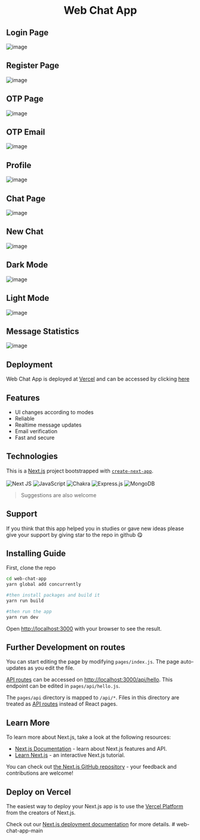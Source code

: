 # <h1 align="center">Web Chat App</h1>

## Login Page
![image](https://user-images.githubusercontent.com/88134306/227575211-22ae017e-d0c8-421f-9440-d326233a3d75.png)

## Register Page
![image](https://user-images.githubusercontent.com/88134306/216806064-6ad51c10-355c-4b7d-9753-eddbea10a3e7.png)

## OTP Page
![image](https://user-images.githubusercontent.com/88134306/227575608-99bd80db-b5d4-4e6d-bae5-2e8b09729643.png)

## OTP Email
![image](https://user-images.githubusercontent.com/88134306/227575982-b580f1f8-0b17-47ea-85ef-5c21112eaf5b.png)

## Profile
![image](https://user-images.githubusercontent.com/88134306/216806091-dd33ecbe-7fb3-431d-8444-3a4dc7d5fd3e.png)

## Chat Page
![image](https://user-images.githubusercontent.com/88134306/216806005-90dd588a-b771-4f92-b8e7-1e857f7567a0.png)

## New Chat
![image](https://user-images.githubusercontent.com/88134306/216806020-a90a267c-3957-4be8-9e1f-c3a1a4d19a93.png)

## Dark Mode
![image](https://user-images.githubusercontent.com/88134306/227576773-06c3a1d2-0a1a-4ab2-8d1f-e06d71408410.png)

## Light Mode
![image](https://user-images.githubusercontent.com/88134306/227576849-78bd8cd5-f148-4633-9543-bc72feea7126.png)

## Message Statistics
![image](https://user-images.githubusercontent.com/88134306/227576979-408f0bfb-9980-49ba-9228-c54d70b566b1.png)


## Deployment

Web Chat App is deployed at [Vercel](https://vercel.com/) and can be accessed by clicking [here](https://web-chat-app-brown.vercel.app//)


## Features

- UI changes according to modes
- Reliable
- Realtime message updates
- Email verification
- Fast and secure


## Technologies

This is a [Next.js](https://nextjs.org/) project bootstrapped with [`create-next-app`](https://github.com/vercel/next.js/tree/canary/packages/create-next-app).
<br />
<br />
<span>
![Next JS](https://img.shields.io/badge/Next-black?style=for-the-badge&logo=next.js&logoColor=white)
</span><span>
![JavaScript](https://img.shields.io/badge/javascript-%23323330.svg?style=for-the-badge&logo=javascript&logoColor=%23F7DF1E)
</span><span>
![Chakra](https://img.shields.io/badge/chakra-%234ED1C5.svg?style=for-the-badge&logo=chakraui&logoColor=white)
</span>
<span>
![Express.js](https://img.shields.io/badge/express.js-%23404d59.svg?style=for-the-badge&logo=express&logoColor=%2361DAFB)
</span>
<span>
![MongoDB](https://img.shields.io/badge/MongoDB-%234ea94b.svg?style=for-the-badge&logo=mongodb&logoColor=white)
</span>


> Suggestions are also welcome

## Support 

If you think that this app helped you in studies or gave new ideas please give your support by giving star to the repo in github 😋

## Installing Guide

First, clone the repo 

```bash 
cd web-chat-app
yarn global add concurrently

#then install packages and build it
yarn run build

#then run the app
yarn run dev
```

Open [http://localhost:3000](http://localhost:3000) with your browser to see the result.

## Further Development on routes

You can start editing the page by modifying `pages/index.js`. The page auto-updates as you edit the file.

[API routes](https://nextjs.org/docs/api-routes/introduction) can be accessed on [http://localhost:3000/api/hello](http://localhost:3000/api/hello). This endpoint can be edited in `pages/api/hello.js`.

The `pages/api` directory is mapped to `/api/*`. Files in this directory are treated as [API routes](https://nextjs.org/docs/api-routes/introduction) instead of React pages.

## Learn More

To learn more about Next.js, take a look at the following resources:

- [Next.js Documentation](https://nextjs.org/docs) - learn about Next.js features and API.
- [Learn Next.js](https://nextjs.org/learn) - an interactive Next.js tutorial.

You can check out [the Next.js GitHub repository](https://github.com/vercel/next.js/) - your feedback and contributions are welcome!

## Deploy on Vercel

The easiest way to deploy your Next.js app is to use the [Vercel Platform](https://vercel.com/new?utm_medium=default-template&filter=next.js&utm_source=create-next-app&utm_campaign=create-next-app-readme) from the creators of Next.js.

Check out our [Next.js deployment documentation](https://nextjs.org/docs/deployment) for more details.
#   w e b - c h a t - a p p - m a i n  
 